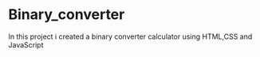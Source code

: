 # Binary_converter
In this project i created a binary converter calculator using HTML,CSS and JavaScript
